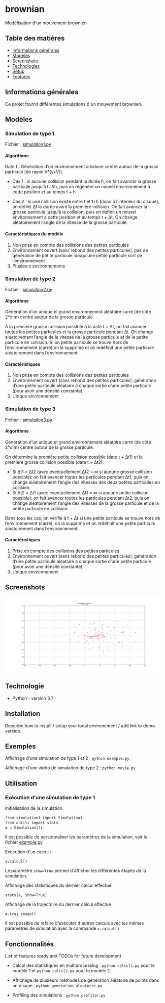 # brownian
Modélisation d'un mouvement brownien

## Table des matières
* [Informations générales](#informations-générales)
* [Modèles](#Modèles)
* [Screenshots](#screenshots)
* [Technologies](#technologies)
* [Setup](#setup)
* [Features](#features)


## Informations générales

Ce projet fournit différentes simulations d'un mouvement brownien.

## Modèles

### Simulation de type 1

Fichier : [simulation1.py](simulation1.py)

#### Algorithme 
Date t : Génération d’un environnement aléatoire centré autour de la grosse particule (de rayon h*(v+V)). 

* Cas 1 : si aucune collision pendant la durée h, on fait avancer la grosse particule jusqu’à t+Δh, puis on régénère un nouvel environnement à cette position et au temps t + h

* Cas 2 : si une collision existe entre t et t+h (donc à l’intérieur du disque), on définit Δt la durée avant la première collision. On fait avancer la grosse particule jusqu’à la collision, puis on définit un nouvel environnement à cette position et au temps t + Δt. On change aléatoirement l’angle de la vitesse de la grosse particule.

#### Caractéristiques du modèle
1. Non prise en compte des collisions des petites particules
2. Environnement ouvert (sans rebond des petites particules), pas de génération de petite particule lorsqu’une petite particule sort de l’environnement
3. Plusieurs environnements


### Simulation de type 2

Fichier : [simulation2.py](simulation2.py)

#### Algorithme 

Génération d’un unique et grand environnement aléatoire carré (de côté 2*dim) centré autour de la grosse particule. 

A la première grosse collision possible à la date t + Δt, on fait avancer toutes les petites particules et la grosse particule pendant Δt. On change aléatoirement l’angle de la vitesse de la grosse particule et de la petite particule en collision. Si un petite particule se trouve hors de l’environnement (carré) on la supprime et on redéfinit une petite particule aléatoirement dans l’environnement.

#### Caractéristiques
1. Non prise en compte des collisions des petites particules
2. Environnement ouvert (sans rebond des petites particules), génération d’une petite particule aléatoire à chaque sortie d’une petite particule (pour avoir une densité constante)
3. Unique environnement


### Simulation de type 3

Fichier : [simulation3.py](simulation3.py)

#### Algorithme
Génération d’un unique et grand environnement aléatoire carré (de côté 2*dim) centré autour de la grosse particule. 

On détermine la première petite collision possible (date t + Δt1) et la première grosse collision possible (date t + Δt2).

* Si Δt1 < Δt2 (avec éventuellement Δt2 = ∞ si aucune grosse collision possible): on fait avancer toutes les particules pendant Δt1, puis on change aléatoirement l’angle des vitesses des deux petites particules en collision.
* Si Δt2 < Δt1 (avec éventuellement Δt1 = ∞ si aucune petite collision possible): on fait avancer toutes les particules pendant Δt2, puis on change aléatoirement l’angle des vitesses de la grosse particule et de la petite particule en collision.

Dans tous les cas, on vérifie à t + Δt  si une petite particule se trouve hors de l’environnement (carré): on la supprime et on redéfinit une petite particule aléatoirement dans l’environnement.

#### Caractéristiques
1. Prise en compte des collisions des petites particules
2. Environnement ouvert (sans rebond des petites particules), génération d’une petite particule aléatoire à chaque sortie d’une petite particule (pour avoir une densité constante)
3. Unique environnement



## Screenshots
![Simulation de type 1](./img/simulation1.png)

## Technologie
* Python - version 3.7

## Installation
Describe how to install / setup your local environement / add link to demo version.

## Exemples
Affichage d'une simulation de type 1 et 2 : `python example.py`

Affichage d'une vidéo de simulation de type 2 : `python movie.py`


## Utilisation

### Exécution d'une simulation de type 1

Initialisation de la simulation : 
```
from simulation1 import Simulation1
from outils import stats
a = Simulation1()
```
Il est possible de personnaliser les paramètres de la simulation, voir le fichier [example.py](example.py).

Execution d'un calcul :
```
a.calcul()
```
Le paramètre `show=True` permet d'afficher les différentes étapes de la simulation.

Affichage des statistiques du dernier calcul effectué: 
```
stats(a, show=True)
```

Affichage de la trajectoire du dernier calcul effectué
```
a.traj_image()
```
Il est possible de refaire d'exécuter d'autres calculs avec les mêmes paramètres de simulation avec la commande `a.calcul()`.


## Fonctionnalités
List of features ready and TODOs for future development

* Calcul des statistiques en multiprocessing : `python calcul1.py` pour le modèle 1 et `python calcul2.py` pour le modèle 2.

* Affichage de plusieurs méthodes de génération aléatoire de points dans un disque : `python generation_aleatoire.py`

* Profiling des simulations : `python profiler.py`


